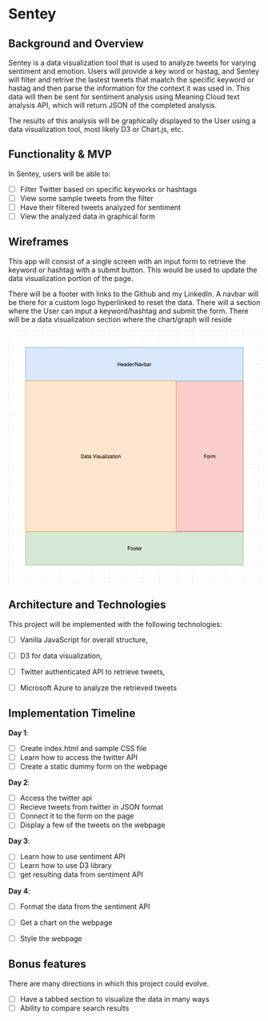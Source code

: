 # Sentey

## Background and Overview

Sentey is a data visualization tool that is used to analyze tweets for varying sentiment and emotion. Users will provide a key word or hastag, and Sentey will filter and retrive the lastest tweets that maatch the specific keyword or hastag and then parse the information for the context it was used in. This data will then be sent for sentiment analysis using Meaning Cloud text analysis API, which will return JSON of the completed analysis. 

The results of this analysis will be graphically displayed to the User using a data visualization tool, most likely D3 or Chart.js, etc. 

## Functionality & MVP  

In Sentey, users will be able to:

- [ ] Filter Twitter based on specific keyworks or hashtags
- [ ] View some sample tweets from the filter
- [ ] Have their filtered tweets analyzed for sentiment
- [ ] View the analyzed data in graphical form

## Wireframes

This app will consist of a single screen with an input form to retrieve the keyword or hashtag with a submit button. This would be used to update the data visualization portion of the page.

There will be a footer with links to the Github and my LinkedIn.
A navbar will be there for a custom logo hyperlinked to reset the data.
There will a section where the User can input a keyword/hashtag and submit the form.
There will be a data visualization section where the chart/graph will reside

![wireframes](https://github.com/nigelrodrigues15/Sentey/blob/master/images/Wireframe.png)

## Architecture and Technologies

This project will be implemented with the following technologies:

- [ ] Vanilla JavaScript for overall structure,
- [ ] D3 for data visualization,
- [ ] Twitter authenticated API to retrieve tweets,
- [ ] Microsoft Azure to analyze the retrieved tweets


## Implementation Timeline

**Day 1**: 

- [ ] Create index.html and sample CSS file
- [ ] Learn how to access the twitter API
- [ ] Create a static dummy form on the webpage

**Day 2**: 

- [ ] Access the twitter api
- [ ] Recieve tweets from twitter in JSON format
- [ ] Connect it to the form on the page
- [ ] Display a few of the tweets on the webpage

**Day 3**:

- [ ] Learn how to use sentiment API
- [ ] Learn how to use D3 library
- [ ] get resulting data from sentiment API

**Day 4**:

- [ ] Format the data from the sentiment API
- [ ] Get a chart on the webpage
- [ ] Style the webpage


## Bonus features

There are many directions in which this project could evolve.

- [ ] Have a tabbed section to visualize the data in many ways
- [ ] Ability to compare search results
